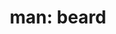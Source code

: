 ---
layout: people&body
title: "man: beard"
emoji: man_beard
permalink: 🧔‍♂️.html
image: assets/img/3moji/man_beard.png
---